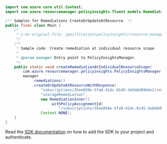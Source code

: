 ```java
import com.azure.core.util.Context;
import com.azure.resourcemanager.policyinsights.fluent.models.RemediationInner;

/** Samples for Remediations CreateOrUpdateAtResource. */
public final class Main {
    /*
     * x-ms-original-file: specification/policyinsights/resource-manager/Microsoft.PolicyInsights/stable/2021-10-01/examples/Remediations_CreateResourceScope.json
     */
    /**
     * Sample code: Create remediation at individual resource scope.
     *
     * @param manager Entry point to PolicyInsightsManager.
     */
    public static void createRemediationAtIndividualResourceScope(
        com.azure.resourcemanager.policyinsights.PolicyInsightsManager manager) {
        manager
            .remediations()
            .createOrUpdateAtResourceWithResponse(
                "subscriptions/35ee058e-5fa0-414c-8145-3ebb8d09b6e2/resourcegroups/myResourceGroup/providers/microsoft.storage/storageaccounts/storAc1",
                "storageRemediation",
                new RemediationInner()
                    .withPolicyAssignmentId(
                        "/subscriptions/35ee058e-5fa0-414c-8145-3ebb8d09b6e2/resourceGroups/myResourceGroup/providers/microsoft.authorization/policyassignments/b101830944f246d8a14088c5"),
                Context.NONE);
    }
}
```

Read the [SDK documentation](https://github.com/Azure/azure-sdk-for-java/blob/azure-resourcemanager-policyinsights_1.0.0-beta.2/sdk/policyinsights/azure-resourcemanager-policyinsights/README.md) on how to add the SDK to your project and authenticate.
